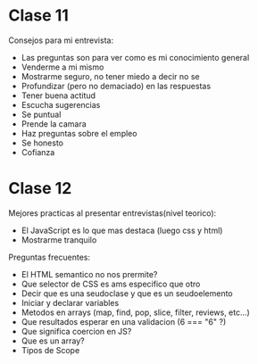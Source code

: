 # Clase 11

Consejos para mi entrevista:

- Las preguntas son para ver como es mi conocimiento general
- Venderme a mi mismo
- Mostrarme seguro, no tener miedo a decir no se
- Profundizar (pero no demaciado) en las respuestas
- Tener buena actitud
- Escucha sugerencias
- Se puntual
- Prende la camara
- Haz preguntas sobre el empleo
- Se honesto
- Cofianza

# Clase 12

Mejores practicas al presentar entrevistas(nivel teorico):

- El JavaScript es lo que mas destaca (luego css y html)
- Mostrarme tranquilo

Preguntas frecuentes:

- El HTML semantico no nos prermite?
- Que selector de CSS es ams especifico que otro
- Decir que es una seudoclase y que es un seudoelemento
- Iniciar y declarar variables
- Metodos en arrays (map, find, pop, slice, filter, reviews, etc...)
- Que resultados esperar en una validacion (6 === "6" ?)
- Que significa coercion en JS?
- Que es un array?
- Tipos de Scope
